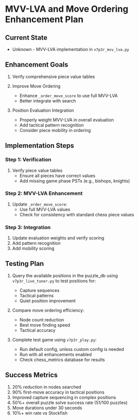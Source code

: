 # MVV-LVA and Move Ordering Enhancement Plan

## Current State
- Unknown - MVV-LVA implementation in `v7p3r_mvv_lva.py`

## Enhancement Goals
1. Verify comprehensive piece value tables

2. Improve Move Ordering
   - Enhance `_order_move_score` to use full MVV-LVA
   - Better integrate with search

3. Position Evaluation Integration
   - Properly weight MVV-LVA in overall evaluation
   - Add tactical pattern recognition
   - Consider piece mobility in ordering

## Implementation Steps
### Step 1: Verification
1. Verify piece value tables
   - Ensure all pieces have correct values
   - Add missing game phase PSTs (e.g., bishops, knights)

### Step 2: MVV-LVA Enhancement
1. Update `_order_move_score`:
   - Use full MVV-LVA values
   - Check for consistency with standard chess piece values

### Step 3: Integration
1. Update evaluation weights and verify scoring
2. Add pattern recognition
3. Add mobility scoring

## Testing Plan
1. Query the available positions in the puzzle_db using `v7p3r_live_tuner.py` to test positions for:
   - Capture sequences
   - Tactical patterns
   - Quiet position improvement

2. Compare move ordering efficiency:
   - Node count reduction
   - Best move finding speed
   - Tactical accuracy

3. Complete test game using `v7p3r_play.py`:
   - Run default config, unless custom config is needed
   - Run with all enhancements enabled
   - Check chess_metrics database for results

## Success Metrics
1. 20% reduction in nodes searched
2. 90% first-move accuracy in tactical positions
3. Improved capture sequencing in complex positions
4. 50%+ overall puzzle solve success rate (51/100 puzzles)
5. Move durations under 30 seconds
6. 10%+ win rate vs Stockfish